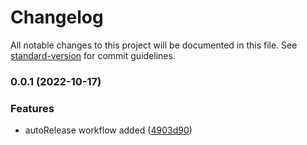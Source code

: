 # Changelog

All notable changes to this project will be documented in this file. See [standard-version](https://github.com/conventional-changelog/standard-version) for commit guidelines.

### 0.0.1 (2022-10-17)


### Features

* autoRelease workflow added ([4903d90](https://github.com/AnkitC1598/standard-version/commit/4903d90d69dee66e83cbe422263ec98514cb2e01))
